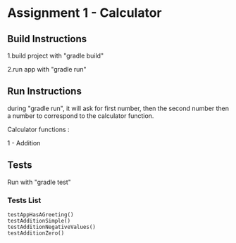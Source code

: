 # Assignment 1 - Calculator

## Build Instructions
1.build project with "gradle build"

2.run app with "gradle run" 

## Run Instructions
during "gradle run", it will ask for first number, then the second number then a number to correspond to the calculator function.

Calculator functions : 

1 - Addition


## Tests

Run with "gradle test"

### Tests List
```
testAppHasAGreeting()
testAdditionSimple()
testAdditionNegativeValues()
testAdditionZero()

```